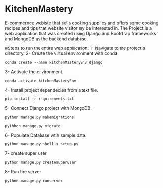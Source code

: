 
# KitchenMastery
E-commernce webiste that sells cooking supplies and offers some cooking recipes and tips that website visitor my be interested in. The Project is a web application that was created using Django and Bootstrap frameworks and MongoDB as the backend database.

#Steps to run the entire web appllication:
1- Navigate to the project's directory.
2- Create the virtual environment with conda.
```
conda create --name kitchenMasteryEnv django
```
3- Activate the environment.
```
conda activate kitchenMasteryEnv
```
4- Install project dependecies from a text file.
```
pip install -r requirements.txt
```
5- Connect Django project with MongoDB.
```
python manage.py makemigrations
```
```
pythhon manage.py migrate
```
6- Populate Database wtih sample data.
```
python manage.py shell < setup.py
```
7- create super user
```
python manage.py createsuperuser
```
8- Run the server
```
python manage.py runserver
```
